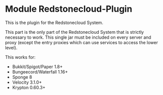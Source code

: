 # Module Redstonecloud-Plugin

This is the plugin for the Redstonecloud System.

This part is the only part of the Redstonecloud System that is strictly necessary to work.
This single jar must be included on every server and proxy (except the entry proxies which can use services to access the lower level).

This works for:
- Bukkit/Spigot/Paper 1.8+
- Bungeecord/Waterfall 1.16+
- Sponge 8
- Velocity 3.1.0+
- Krypton 0.60.3+
